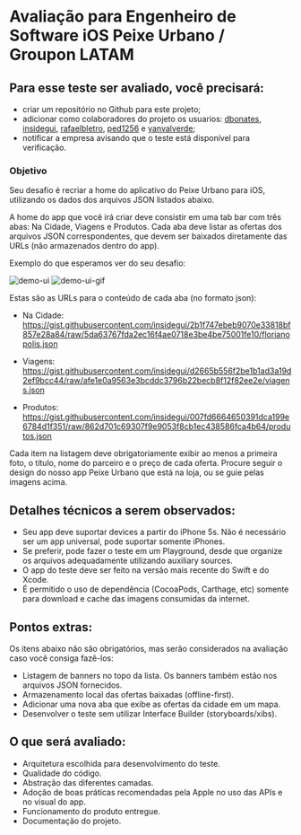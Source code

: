 # Avaliação para Engenheiro de Software iOS Peixe Urbano / Groupon LATAM

## Para esse teste ser avaliado, você precisará:
* criar um repositório no Github para este projeto;
* adicionar como colaboradores do projeto os usuarios: [dbonates](https://github.com/dbonates), [insidegui](https://github.com/insidegui), [rafaelbletro](https://github.com/rafaelbletro), [ped1256](https://github.com/ped1256) e [yanvalverde](https://github.com/yanvalverde);
* notificar a empresa avisando que o teste está disponível para verificação.

### Objetivo

Seu desafio é recriar a home do aplicativo do Peixe Urbano para iOS, utilizando os dados dos arquivos JSON listados abaixo.

A home do app que você irá criar deve consistir em uma tab bar com três abas: Na Cidade, Viagens e Produtos. Cada aba deve listar as ofertas dos arquivos JSON correspondentes, que devem ser baixados diretamente das URLs (não armazenados dentro do app).

Exemplo do que esperamos ver do seu desafio:

![demo-ui](https://f001.backblazeb2.com/file/grtests/demo-ui.jpeg) ![demo-ui-gif](https://f001.backblazeb2.com/file/grtests/demo-ui.gif)

Estas são as URLs para o conteúdo de cada aba (no formato json):

- Na Cidade: https://gist.githubusercontent.com/insidegui/2b1f747ebeb9070e33818bf857e28a84/raw/5da63767fda2ec16f4ae0718e3be4be75001fe10/florianopolis.json

- Viagens: https://gist.githubusercontent.com/insidegui/d2665b556f2be1b1ad3a19d2ef9bcc44/raw/afe1e0a9563e3bcddc3796b22becb8f12f82ee2e/viagens.json

- Produtos: https://gist.githubusercontent.com/insidegui/007fd6664650391dca199e6784d1f351/raw/862d701c69307f9e9053f8cb1ec438586fca4b64/produtos.json

Cada item na listagem deve obrigatoriamente exibir ao menos a primeira foto, o título, nome do parceiro e o preço de cada oferta. Procure seguir o design do nosso app Peixe Urbano que está na loja, ou se guie pelas imagens acima.

## Detalhes técnicos a serem observados:

- Seu app deve suportar devices a partir do iPhone 5s. Não é necessário ser um app universal, pode suportar somente iPhones.
- Se preferir, pode fazer o teste em um Playground, desde que organize os arquivos adequadamente utilizando auxiliary sources.
- O app do teste deve ser feito na versão mais recente do Swift e do Xcode.
- É permitido o uso de dependência (CocoaPods, Carthage, etc) somente para download e cache das imagens consumidas da internet.

## Pontos extras:

Os itens abaixo não são obrigatórios, mas serão considerados na avaliação caso você consiga fazê-los:

- Listagem de banners no topo da lista. Os banners também estão nos arquivos JSON fornecidos.
- Armazenamento local das ofertas baixadas (offline-first).
- Adicionar uma nova aba que exibe as ofertas da cidade em um mapa.
- Desenvolver o teste sem utilizar Interface Builder (storyboards/xibs).


## O que será avaliado:

- Arquitetura escolhida para desenvolvimento do teste.
- Qualidade do código.
- Abstração das diferentes camadas.
- Adoção de boas práticas recomendadas pela Apple no uso das APIs e no visual do app.
- Funcionamento do produto entregue.
- Documentação do projeto.

